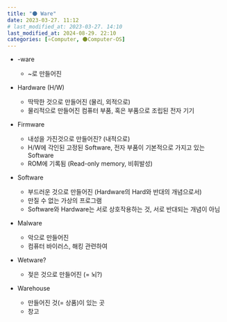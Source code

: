 ```yaml
---
title: "🌑 Ware"
date: 2023-03-27. 11:12
# last_modified_at: 2023-03-27. 14:10
last_modified_at: 2024-08-29. 22:10
categories: [⭐Computer, 🌑Computer-OS]
---
```


- -ware
  - ~로 만들어진

- Hardware (H/W)
  - 딱딱한 것으로 만들어진 (물리, 외적으로)
  - 물리적으로 만들어진 컴퓨터 부품, 혹은 부품으로 조립된 전자 기기

- Firmware
  - 내성을 가진것으로 만들어진? (내적으로)
  - H/W에 각인된 고정된 Software, 전자 부품이 기본적으로 가지고 있는 Software
  - ROM에 기록됨 (Read-only memory, 비휘발성)  

- Software
  - 부드러운 것으로 만들어진 (Hardware의 Hard와 반대의 개념으로서)
  - 만질 수 없는 가상의 프로그램
  - Software와 Hardware는 서로 상호작용하는 것, 서로 반대되는 개념이 아님

- Malware
  - 악으로 만들어진
  - 컴퓨터 바이러스, 해킹 관련하여

- Wetware?
  - 젖은 것으로 만들어진 (= 뇌?)  

- Warehouse
  - 만들어진 것(= 상품)이 있는 곳  
  - 창고  

